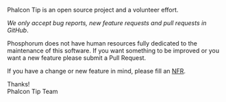 Phalcon Tip is an open source project and a volunteer effort.

*We only accept bug reports, new feature requests and pull requests in GitHub*.

Phosphorum does not have human resources fully dedicated to the maintenance of this software.
If you want something to be improved or you want a new feature please submit a Pull Request.

If you have a change or new feature in mind, please fill an [NFR](https://github.com/phalcon/cphalcon/wiki/New-Feature-Request---NFR).

Thanks! <br />
Phalcon Tip Team
